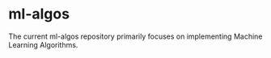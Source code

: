 # ml-algos

The current ml-algos repository primarily focuses on implementing Machine Learning Algorithms. 

